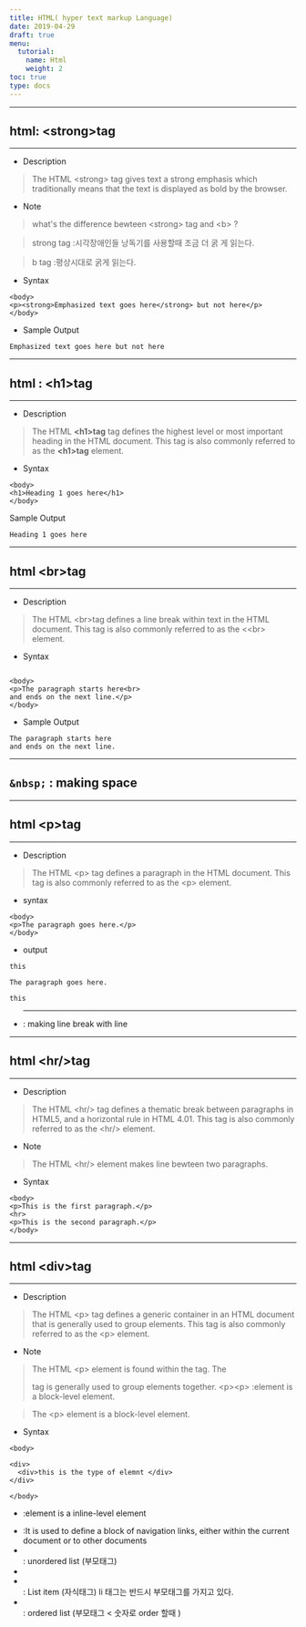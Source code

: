 ```yaml
---
title: HTML( hyper text markup Language)
date: 2019-04-29
draft: true
menu:
  tutorial:
    name: Html
    weight: 2
toc: true
type: docs
---
```


---
##  html: **&lt;strong&gt;tag**
---

* Description

>The HTML &lt;strong&gt; tag gives text a strong emphasis which traditionally means that the text is displayed as bold by the browser. 

* Note 

>what's the difference bewteen &lt;strong&gt; tag and &lt;b&gt; ?

>strong tag :시각장애인들 낭독기를 사용할때 조금 더 굵 게 읽는다. 

>b tag :평상시대로 굵게 읽는다.

* Syntax

```
<body>
<p><strong>Emphasized text goes here</strong> but not here</p>
</body>

```
* Sample Output

```
Emphasized text goes here but not here
```

---
## html : **&lt;h1&gt;tag**
---

* Description

>The HTML **&lt;h1&gt;tag** tag defines the highest level or most important heading in the HTML document. This tag is also commonly referred to as the **&lt;h1&gt;tag** element.

* Syntax

```
<body>
<h1>Heading 1 goes here</h1>
</body>

```
Sample Output

```
Heading 1 goes here
```

---
## html **&lt;br&gt;tag**
---
 
* Description

> The HTML &lt;br&gt;tag defines a line break within text in the HTML document. This tag is also commonly referred to as the <&lt;br&gt; element.

* Syntax

```

<body>
<p>The paragraph starts here<br>
and ends on the next line.</p>
</body>

```

* Sample Output


```
The paragraph starts here
and ends on the next line.

```

---
`&nbsp;` : making space
---

---
## html **&lt;p&gt;tag**
---

* Description

>The HTML &lt;p&gt; tag defines a paragraph in the HTML document. This tag is also commonly referred to as the &lt;p&gt; element.


* syntax

```
<body>
<p>The paragraph goes here.</p>
</body>

```

* output

```
this 

The paragraph goes here.

this
```

* <Hr/> : making line break with line


---
## html **&lt;hr/&gt;tag**
---

* Description

>The HTML &lt;hr/&gt; tag defines a thematic break between paragraphs in HTML5, and a horizontal rule in HTML 4.01. This tag is also commonly referred to as the &lt;hr/&gt; element.

* Note

> The HTML &lt;hr/&gt; element makes line bewteen two paragraphs.

* Syntax

```
<body>
<p>This is the first paragraph.</p>
<hr>
<p>This is the second paragraph.</p>
</body>

```


---
## html **&lt;div&gt;tag**
---

* Description

> The HTML &lt;p&gt; tag defines a generic container in an HTML document that is generally used to group elements. This tag is also commonly referred to as the &lt;p&gt; element.

* Note
 
>The HTML &lt;p&gt; element is found within the <body> tag.
The <div> tag is generally used to group elements together.
&lt;p&gt;&lt;p&gt; :element is a block-level element.

> The &lt;p&gt; element is a block-level element.


* Syntax

```
<body>

<div>
  <div>this is the type of elemnt </div>
</div>

</body>

```



* <span></span> :element is a inline-level element

* <nav></nav> :It is used to define a block of navigation links, either within the current document or to other documents



* <ul></ul>  : unordered list (부모태그)

* <li></li>  : List item (자식태그) li 태그는 반드시 부모태그를 가지고 있다. 

* <ol></ol>  : ordered list  (부모태그 < 숫자로 order 할때 )





